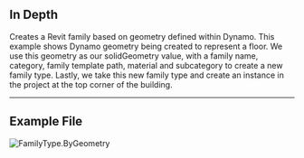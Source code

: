 ## In Depth
Creates a Revit family based on geometry defined within Dynamo.
This example shows Dynamo geometry being created to represent a floor.  We use this geometry as our solidGeometry value, with a family name, category, family template path, material and subcategory to create a new family type.  Lastly, we take this new family type and create an instance in the project at the top corner of the building.

___
## Example File

![FamilyType.ByGeometry](./Revit.Elements.FamilyType.ByGeometry_img.jpg)
